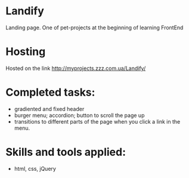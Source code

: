 # Landify
Landing page. One of pet-projects at the beginning of learning FrontEnd

# Hosting
Hosted on the link http://myprojects.zzz.com.ua/Landify/

# Сompleted tasks:
- gradiented and fixed header
- burger menu; accordion; button to scroll the page up
- transitions to different parts of the page when you click a link in the menu.

# Skills and tools applied:
- html, css, jQuery
